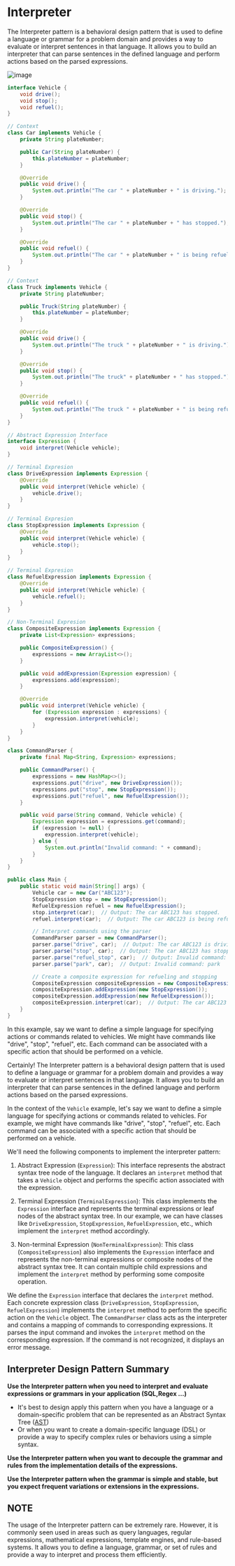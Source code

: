 # Interpreter
The Interpreter pattern is a behavioral design pattern that is used to define a language or grammar for a problem domain and provides a way to evaluate or interpret sentences in that language. It allows you to build an interpreter that can parse sentences in the defined language and perform actions based on the parsed expressions.

![image](https://github.com/boushphong/Design-Patterns/assets/59940078/eaa6d6dc-8488-45d6-922c-be7207960129)

```java
interface Vehicle {
    void drive();
    void stop();
    void refuel();
}

// Context
class Car implements Vehicle {
    private String plateNumber;

    public Car(String plateNumber) {
        this.plateNumber = plateNumber;
    }

    @Override
    public void drive() {
        System.out.println("The car " + plateNumber + " is driving.");
    }

    @Override
    public void stop() {
        System.out.println("The car " + plateNumber + " has stopped.");
    }

    @Override
    public void refuel() {
        System.out.println("The car " + plateNumber + " is being refueled.");
    }
}

// Context
class Truck implements Vehicle {
    private String plateNumber;

    public Truck(String plateNumber) {
        this.plateNumber = plateNumber;
    }

    @Override
    public void drive() {
        System.out.println("The truck " + plateNumber + " is driving.");
    }

    @Override
    public void stop() {
        System.out.println("The truck" + plateNumber + " has stopped.");
    }

    @Override
    public void refuel() {
        System.out.println("The truck " + plateNumber + " is being refueled.");
    }
}

// Abstract Expression Interface
interface Expression {
    void interpret(Vehicle vehicle);
}

// Terminal Expresion
class DriveExpression implements Expression {
    @Override
    public void interpret(Vehicle vehicle) {
        vehicle.drive();
    }
}

// Terminal Expresion
class StopExpression implements Expression {
    @Override
    public void interpret(Vehicle vehicle) {
        vehicle.stop();
    }
}

// Terminal Expresion
class RefuelExpression implements Expression {
    @Override
    public void interpret(Vehicle vehicle) {
        vehicle.refuel();
    }
}

// Non-Terminal Expresion
class CompositeExpression implements Expression {
    private List<Expression> expressions;

    public CompositeExpression() {
        expressions = new ArrayList<>();
    }

    public void addExpression(Expression expression) {
        expressions.add(expression);
    }

    @Override
    public void interpret(Vehicle vehicle) {
        for (Expression expression : expressions) {
            expression.interpret(vehicle);
        }
    }
}

class CommandParser {
    private final Map<String, Expression> expressions;

    public CommandParser() {
        expressions = new HashMap<>();
        expressions.put("drive", new DriveExpression());
        expressions.put("stop", new StopExpression());
        expressions.put("refuel", new RefuelExpression());
    }

    public void parse(String command, Vehicle vehicle) {
        Expression expression = expressions.get(command);
        if (expression != null) {
            expression.interpret(vehicle);
        } else {
            System.out.println("Invalid command: " + command);
        }
    }
}

public class Main {
    public static void main(String[] args) {
        Vehicle car = new Car("ABC123");
        StopExpression stop = new StopExpression();
        RefuelExpression refuel = new RefuelExpression();
        stop.interpret(car);  // Output: The car ABC123 has stopped.
        refuel.interpret(car);  // Output: The car ABC123 is being refueled.

        // Interpret commands using the parser
        CommandParser parser = new CommandParser();
        parser.parse("drive", car);  // Output: The car ABC123 is driving.
        parser.parse("stop", car);  // Output: The car ABC123 has stopped.
        parser.parse("refuel_stop", car);  // Output: Invalid command: refuel_stop
        parser.parse("park", car);  // Output: Invalid command: park

        // Create a composite expression for refueling and stopping
        CompositeExpression compositeExpression = new CompositeExpression();
        compositeExpression.addExpression(new StopExpression());
        compositeExpression.addExpression(new RefuelExpression());
        compositeExpression.interpret(car);  // Output: The car ABC123 has stopped. The car ABC123 is being refueled.
    }
}
```

In this example, say we want to define a simple language for specifying actions or commands related to vehicles. We might have commands like "drive", "stop", "refuel", etc. Each command can be associated with a specific action that should be performed on a vehicle.

Certainly! The Interpreter pattern is a behavioral design pattern that is used to define a language or grammar for a problem domain and provides a way to evaluate or interpret sentences in that language. It allows you to build an interpreter that can parse sentences in the defined language and perform actions based on the parsed expressions.

In the context of the `Vehicle` example, let's say we want to define a simple language for specifying actions or commands related to vehicles. For example, we might have commands like "drive", "stop", "refuel", etc. Each command can be associated with a specific action that should be performed on a vehicle.

We'll need the following components to implement the interpreter pattern:
1. Abstract Expression (`Expression`): This interface represents the abstract syntax tree node of the language. It declares an `interpret` method that takes a `Vehicle` object and performs the specific action associated with the expression.

2. Terminal Expression (`TerminalExpression`): This class implements the `Expression` interface and represents the terminal expressions or leaf nodes of the abstract syntax tree. In our example, we can have classes like `DriveExpression`, `StopExpression`, `RefuelExpression`, etc., which implement the `interpret` method accordingly.

3. Non-terminal Expression (`NonTerminalExpression`): This class (`CompositeExpression`) also implements the `Expression` interface and represents the non-terminal expressions or composite nodes of the abstract syntax tree. It can contain multiple child expressions and implement the `interpret` method by performing some composite operation.

We define the `Expression` interface that declares the `interpret` method. Each concrete expression class (`DriveExpression`, `StopExpression`, `RefuelExpression`) implements the `interpret` method to perform the specific action on the `Vehicle` object. The `CommandParser` class acts as the interpreter and contains a mapping of commands to corresponding expressions. It parses the input command and invokes the `interpret` method on the corresponding expression. If the command is not recognized, it displays an error message.

## Interpreter Design Pattern Summary

**Use the Interpreter pattern when you need to interpret and evaluate expressions or grammars in your application (SQL,Regex ...)**

- It's best to design apply this pattern when you have a language or a domain-specific problem that can be represented as an Abstract Syntax Tree ([AST](https://en.wikipedia.org/wiki/Abstract_syntax_tree))
- Or when you want to create a domain-specific language (DSL) or provide a way to specify complex rules or behaviors using a simple syntax.

**Use the Interpreter pattern when you want to decouple the grammar and rules from the implementation details of the expressions.**

**Use the Interpreter pattern when the grammar is simple and stable, but you expect frequent variations or extensions in the expressions.**

## NOTE
The usage of the Interpreter pattern can be extremely rare. However, it is commonly seen used in areas such as query languages, regular expressions, mathematical expressions, template engines, and rule-based systems. It allows you to define a language, grammar, or set of rules and provide a way to interpret and process them efficiently.
